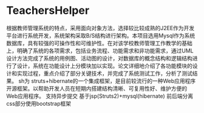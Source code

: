 # TeachersHelper
根据教师管理系统的特点，采用面向对象方法，选择较比较成熟的J2EE作为开发平台进行系统开发，系统架构采取B/S结构进行架构。本项目选用Mysql作为系统数据库，具有较强的可操作性和可维护性。在对该学校教师管理工作教学的基础上，明确了系统的各项需求，包括业务流程、功能需求和非功能需求，通过UML设计方法完成了系统的用例图、活动图的设计，对数据库的概念结构和逻辑结构进行了设计，系统在功能设计上分模块加以实现。论文详细地介绍了各功能模块的设计和实现过程，重点介绍了部分关键技术，并完成了系统测试工作，分析了测试结果。
sh为 struts+hibernate的一个集成框架，是目前较流行的一种Web应用程序开源框架。以帮助开发人员在短期内搭建结构清晰、可复用性好、维护方便的Web应用程序。
支持异步提交 基于jsp(Struts2)+mysql(hibernate) 前后端分离 css部分使用bootstrap框架
